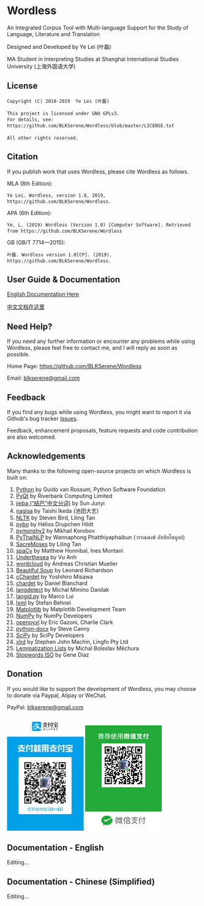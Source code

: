 <!--
# Wordless: README
#
# Copyright (C) 2018-2019  Ye Lei (叶磊))
#
# This source file is licensed under GNU GPLv3.
# For details, see: https://github.com/BLKSerene/Wordless/blob/master/LICENSE.txt
#
# All other rights reserved.
-->

# Wordless
An Integrated Corpus Tool with Multi-language Support for the Study of Language, Literature and Translation

Designed and Developed by Ye Lei (叶磊)

MA Student in Interpreting Studies at Shanghai International Studies University (上海外国语大学)

## License
    Copyright (C) 2018-2019  Ye Lei (叶磊)

    This project is licensed under GNU GPLv3.
    For details, see: https://github.com/BLKSerene/Wordless/blob/master/LICENSE.txt

    All other rights reserved.

## Citation
If you publish work that uses Wordless, please cite Wordless as follows.

MLA (8th Edition):

    Ye Lei. Wordless, version 1.0, 2019, https://github.com/BLKSerene/Wordless.

APA (6th Edition):

    Ye, L. (2019) Wordless (Version 1.0) [Computer Software]. Retrieved from https://github.com/BLKSerene/Wordless

GB (GB/T 7714—2015):

    叶磊. Wordless version 1.0[CP]. (2019). https://github.com/BLKSerene/Wordless.

## User Guide & Documentation
[English Documentation Here](#doc-eng)

[中文文档在这里](#doc-zho)

## Need Help?
If you need any further information or encounter any problems while using Wordless, please feel free to contact me, and I will reply as soon as possible.

Home Page: https://github.com/BLKSerene/Wordless

Email: blkserene@gmail.com

## Feedback
If you find any bugs while using Wordless, you might want to report it via Github\'s bug tracker [Issues](https://github.com/BLKSerene/Wordless/issues).

Feedback, enhancement proposals, feature requests and code contribution are also welcomed.

## Acknowledgements
Many thanks to the following open-source projects on which Wordless is built on:

1. [Python](https://www.python.org/) by Guido van Rossum, Python Software Foundation
2. [PyQt](https://www.riverbankcomputing.com/software/pyqt/intro) by Riverbank Computing Limited
3. [jieba (“结巴”中文分词)](https://github.com/fxsjy/jieba) by Sun Junyi
4. [nagisa](https://github.com/taishi-i/nagisa) by Taishi Ikeda (池田大志)
5. [NLTK](http://www.nltk.org/) by Steven Bird, Liling Tan
6. [pybo](https://github.com/Esukhia/pybo) by Hélios Drupchen Hildt
7. [pymorphy2](https://github.com/kmike/pymorphy2/) by Mikhail Korobov
8. [PyThaiNLP](https://github.com/PyThaiNLP/pythainlp) by Wannaphong Phatthiyaphaibun (วรรณพงษ์ ภัททิยไพบูลย์)
9. [SacreMoses](https://github.com/alvations/sacremoses) by Liling Tan
10. [spaCy](https://spacy.io/) by Matthew Honnibal, Ines Montani
11. [Underthesea](https://github.com/undertheseanlp/underthesea) by Vu Anh
12. [wordcloud](https://amueller.github.io/word_cloud/) by Andreas Christian Mueller
13. [Beautiful Soup](https://www.crummy.com/software/BeautifulSoup/) by Leonard Richardson
14. [cChardet](https://github.com/PyYoshi/cChardet) by Yoshihiro Misawa
15. [chardet](https://github.com/chardet/chardet) by Daniel Blanchard
16. [langdetect](https://github.com/Mimino666/langdetect) by Michal Mimino Danilak
17. [langid.py](https://github.com/saffsd/langid.py) by Marco Lui
18. [lxml](https://lxml.de/) by Stefan Behnel
19. [Matplotlib](https://matplotlib.org/) by Matplotlib Development Team
20. [NumPy](http://www.numpy.org/) by NumPy Developers
21. [openpyxl](https://openpyxl.readthedocs.io/en/stable/) by Eric Gazoni, Charlie Clark
22. [python-docx](https://github.com/python-openxml/python-docx) by Steve Canny
23. [SciPy](https://www.scipy.org/) by SciPy Developers
24. [xlrd](https://github.com/python-excel/xlrd) by Stephen John Machin, Lingfo Pty Ltd
25. [Lemmatization Lists](https://github.com/michmech/lemmatization-lists) by Michal Boleslav Měchura
26. [Stopwords ISO](https://github.com/stopwords-iso/stopwords-iso) by Gene Diaz

## Donation
If you would like to support the development of Wordless, you may choose to donate via Paypal, Alipay or WeChat.

PayPal: [blkserene@gmail.com](https://www.paypal.com/myaccount/transfer/homepage/send)

<img src=https://github.com/BLKSerene/Wordless/blob/master/images/Alipay.jpg width="200"> <img src=https://github.com/BLKSerene/Wordless/blob/master/images/WeChat.png alt="WeChat" width="200">

<span id="doc-eng"></span>
## Documentation - English
Editing...

<span id="doc-zho"></span>
## Documentation - Chinese (Simplified)
Editing...
